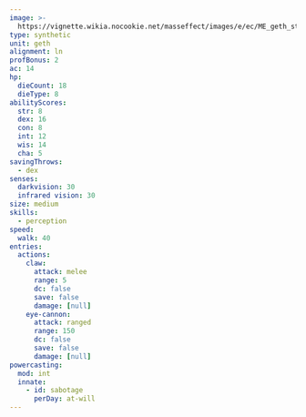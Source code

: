 ```yaml
---
image: >-
  https://vignette.wikia.nocookie.net/masseffect/images/e/ec/ME_geth_stalker.png/revision/latest/scale-to-width-down/350?cb=20130517141111
type: synthetic
unit: geth
alignment: ln
profBonus: 2
ac: 14
hp:
  dieCount: 18
  dieType: 8
abilityScores:
  str: 8
  dex: 16
  con: 8
  int: 12
  wis: 14
  cha: 5
savingThrows:
  - dex
senses:
  darkvision: 30
  infrared vision: 30
size: medium
skills:
  - perception
speed:
  walk: 40
entries:
  actions:
    claw:
      attack: melee
      range: 5
      dc: false
      save: false
      damage: [null]
    eye-cannon:
      attack: ranged
      range: 150
      dc: false
      save: false
      damage: [null]
powercasting:
  mod: int
  innate:
    - id: sabotage
      perDay: at-will
---
```

